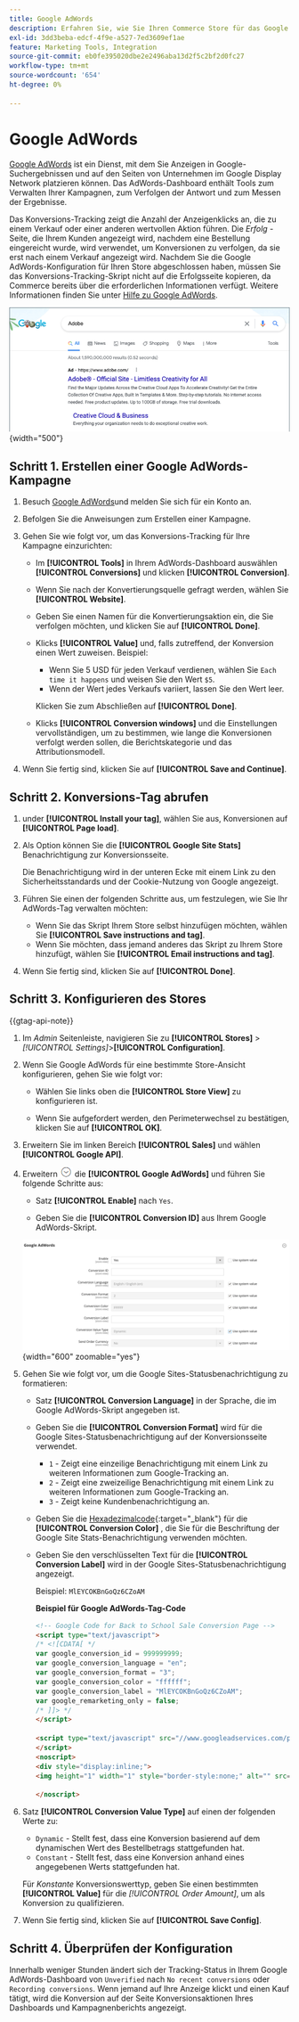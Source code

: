 ```yaml
---
title: Google AdWords
description: Erfahren Sie, wie Sie Ihren Commerce Store für das Google AdWords-Konversions-Tracking konfigurieren, um die Anzeigenklicks zu messen, die zu einem Verkauf oder einer anderen wertvollen Aktion führen.
exl-id: 3dd3beba-edcf-4f9e-a527-7ed3609ef1ae
feature: Marketing Tools, Integration
source-git-commit: eb0fe395020dbe2e2496aba13d2f5c2bf2d0fc27
workflow-type: tm+mt
source-wordcount: '654'
ht-degree: 0%

---
```


# Google AdWords

[Google AdWords][1] ist ein Dienst, mit dem Sie Anzeigen in Google-Suchergebnissen und auf den Seiten von Unternehmen im Google Display Network platzieren können. Das AdWords-Dashboard enthält Tools zum Verwalten Ihrer Kampagnen, zum Verfolgen der Antwort und zum Messen der Ergebnisse.

Das Konversions-Tracking zeigt die Anzahl der Anzeigenklicks an, die zu einem Verkauf oder einer anderen wertvollen Aktion führen. Die _Erfolg_ -Seite, die Ihrem Kunden angezeigt wird, nachdem eine Bestellung eingereicht wurde, wird verwendet, um Konversionen zu verfolgen, da sie erst nach einem Verkauf angezeigt wird. Nachdem Sie die Google AdWords-Konfiguration für Ihren Store abgeschlossen haben, müssen Sie das Konversions-Tracking-Skript nicht auf die Erfolgsseite kopieren, da Commerce bereits über die erforderlichen Informationen verfügt. Weitere Informationen finden Sie unter [Hilfe zu Google AdWords][2].

![Adobe Ad in Google Search Results](./assets/google-adwords-adobe-ad.png){width="500"}

## Schritt 1. Erstellen einer Google AdWords-Kampagne

1. Besuch [Google AdWords][3]und melden Sie sich für ein Konto an.

1. Befolgen Sie die Anweisungen zum Erstellen einer Kampagne.

1. Gehen Sie wie folgt vor, um das Konversions-Tracking für Ihre Kampagne einzurichten:

   - Im **[!UICONTROL Tools]** in Ihrem AdWords-Dashboard auswählen **[!UICONTROL Conversions]** und klicken **[!UICONTROL Conversion]**.

   - Wenn Sie nach der Konvertierungsquelle gefragt werden, wählen Sie **[!UICONTROL Website]**.

   - Geben Sie einen Namen für die Konvertierungsaktion ein, die Sie verfolgen möchten, und klicken Sie auf **[!UICONTROL Done]**.

   - Klicks **[!UICONTROL Value]** und, falls zutreffend, der Konversion einen Wert zuweisen. Beispiel:

      - Wenn Sie 5 USD für jeden Verkauf verdienen, wählen Sie `Each time it happens` und weisen Sie den Wert `$5`.
      - Wenn der Wert jedes Verkaufs variiert, lassen Sie den Wert leer.

     Klicken Sie zum Abschließen auf **[!UICONTROL Done]**.

   - Klicks **[!UICONTROL Conversion windows]** und die Einstellungen vervollständigen, um zu bestimmen, wie lange die Konversionen verfolgt werden sollen, die Berichtskategorie und das Attributionsmodell.

1. Wenn Sie fertig sind, klicken Sie auf **[!UICONTROL Save and Continue]**.

## Schritt 2. Konversions-Tag abrufen

1. under **[!UICONTROL Install your tag]**, wählen Sie aus, Konversionen auf **[!UICONTROL Page load]**.

1. Als Option können Sie die **[!UICONTROL Google Site Stats]** Benachrichtigung zur Konversionsseite.

   Die Benachrichtigung wird in der unteren Ecke mit einem Link zu den Sicherheitsstandards und der Cookie-Nutzung von Google angezeigt.

1. Führen Sie einen der folgenden Schritte aus, um festzulegen, wie Sie Ihr AdWords-Tag verwalten möchten:

   - Wenn Sie das Skript Ihrem Store selbst hinzufügen möchten, wählen Sie **[!UICONTROL Save instructions and tag]**.
   - Wenn Sie möchten, dass jemand anderes das Skript zu Ihrem Store hinzufügt, wählen Sie **[!UICONTROL Email instructions and tag]**.

1. Wenn Sie fertig sind, klicken Sie auf **[!UICONTROL Done]**.

## Schritt 3. Konfigurieren des Stores

{{gtag-api-note}}

1. Im _Admin_ Seitenleiste, navigieren Sie zu **[!UICONTROL Stores]** > _[!UICONTROL Settings]_>**[!UICONTROL Configuration]**.

1. Wenn Sie Google AdWords für eine bestimmte Store-Ansicht konfigurieren, gehen Sie wie folgt vor:

   - Wählen Sie links oben die **[!UICONTROL Store View]** zu konfigurieren ist.

   - Wenn Sie aufgefordert werden, den Perimeterwechsel zu bestätigen, klicken Sie auf **[!UICONTROL OK]**.

1. Erweitern Sie im linken Bereich **[!UICONTROL Sales]** und wählen **[!UICONTROL Google API]**.

1. Erweitern ![Erweiterungsauswahl](../assets/icon-display-expand.png) die **[!UICONTROL Google AdWords]** und führen Sie folgende Schritte aus:

   - Satz **[!UICONTROL Enable]** nach `Yes`.

   - Geben Sie die **[!UICONTROL Conversion ID]** aus Ihrem Google AdWords-Skript.

   ![Vertriebskonfiguration - Google Ads-API](../configuration-reference/sales/assets/google-api-google-adwords.png){width="600" zoomable="yes"}

1. Gehen Sie wie folgt vor, um die Google Sites-Statusbenachrichtigung zu formatieren:

   - Satz **[!UICONTROL Conversion Language]** in der Sprache, die im Google AdWords-Skript angegeben ist.

   - Geben Sie die **[!UICONTROL Conversion Format]** wird für die Google Sites-Statusbenachrichtigung auf der Konversionsseite verwendet.

      - `1`  - Zeigt eine einzeilige Benachrichtigung mit einem Link zu weiteren Informationen zum Google-Tracking an.
      - `2` - Zeigt eine zweizeilige Benachrichtigung mit einem Link zu weiteren Informationen zum Google-Tracking an.
      - `3` - Zeigt keine Kundenbenachrichtigung an.

   - Geben Sie die [Hexadezimalcode][4]{:target=&quot;_blank&quot;} für die **[!UICONTROL Conversion Color]** , die Sie für die Beschriftung der Google Site Stats-Benachrichtigung verwenden möchten.

   - Geben Sie den verschlüsselten Text für die **[!UICONTROL Conversion Label]** wird in der Google Sites-Statusbenachrichtigung angezeigt.

     Beispiel: `MlEYCOKBnGoQz6CZoAM`

     **Beispiel für Google AdWords-Tag-Code**

     ```html
     <!-- Google Code for Back to School Sale Conversion Page -->
     <script type="text/javascript">
     /* <![CDATA[ */
     var google_conversion_id = 999999999;
     var google_conversion_language = "en";
     var google_conversion_format = "3";
     var google_conversion_color = "ffffff";
     var google_conversion_label = "MlEYCOKBnGoQz6CZoAM";
     var google_remarketing_only = false;
     /* ]]> */
     </script>
     
     <script type="text/javascript" src="//www.googleadservices.com/pagead/conversion.js">
     </script>
     <noscript>
     <div style="display:inline;">
     <img height="1" width="1" style="border-style:none;" alt="" src="//www.googleadservices.com/pagead/conversion/872829007/?label=MlEYCOKBnGoQz6CZoAM&amp;guid=ON&amp;script=0"/>
     
     </noscript>
     ```

1. Satz **[!UICONTROL Conversion Value Type]** auf einen der folgenden Werte zu:

   - `Dynamic` - Stellt fest, dass eine Konversion basierend auf dem dynamischen Wert des Bestellbetrags stattgefunden hat.
   - `Constant` - Stellt fest, dass eine Konversion anhand eines angegebenen Werts stattgefunden hat.

   Für _Konstante_ Konversionswerttyp, geben Sie einen bestimmten **[!UICONTROL Value]** für die _[!UICONTROL Order Amount]_, um als Konversion zu qualifizieren.

1. Wenn Sie fertig sind, klicken Sie auf **[!UICONTROL Save Config]**.

## Schritt 4. Überprüfen der Konfiguration

Innerhalb weniger Stunden ändert sich der Tracking-Status in Ihrem Google AdWords-Dashboard von `Unverified` nach `No recent conversions` oder `Recording conversions`. Wenn jemand auf Ihre Anzeige klickt und einen Kauf tätigt, wird die Konversion auf der Seite Konversionsaktionen Ihres Dashboards und Kampagnenberichts angezeigt.

[1]: https://www.google.com/adwords/
[2]: https://support.google.com/adwords/answer/6095821
[3]: https://ads.google.com/
[4]: https://www.w3schools.com/colors/colors_picker.asp

